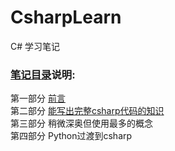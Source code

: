 # CsharpLearn
C# 学习笔记

### [笔记目录](csharp笔记-000目录.md)说明:

第一部分 [前言](csharp笔记-000目录.md#前言部分)  
第二部分 [能写出完整csharp代码的知识](csharp笔记-000目录.md#第一部分)  
第三部分 稍微深奥但使用最多的概念  
第四部分 Python过渡到csharp